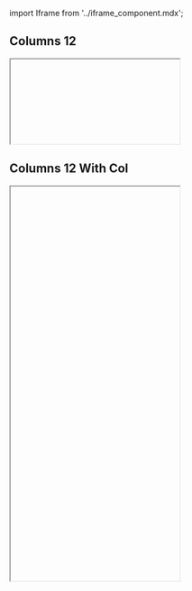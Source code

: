 import Iframe from '../iframe_component.mdx';

## Columns 12

<Iframe id='layout-grid-component-grid--basic-12'  > </Iframe>

## Columns 12 With Col

<Iframe id='layout-grid-component-grid--grid-examples' height="700" > </Iframe>

